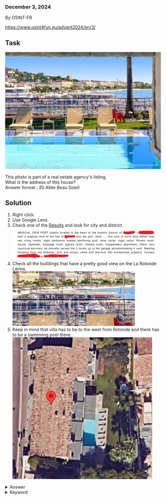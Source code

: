 ### December 3, 2024
By OSINT-FR  

https://www.osint4fun.eu/advent2024/en/3/  

## Task

![The real estate](assets/day3.png)  

This photo is part of a real estate agency's listing.  
What is the address of this house?  
Answer format : 20 Allée Beau Soleil  

## Solution

1. Right click.  
2. Use Google Lens.  
3. Check one of the [Results](https://www.rivieraselections.fr/vente-villa-12-pieces-cannes-29650000-4254692.htm) and look for city and district.  
![The district](assets/district.png)  
4. Check all the buildings that have a pretty good view on the La Rotonde Lérins.  
![The La Rotonde Lérins](assets/round.png)  
5. Keep in mind that villa has to be to the west from Rotonde and there has to be a swimming pool there.  
![The villa](assets/final_building.png)   

<details><summary>Answer</summary>48 rue Louis Perrissol</details>

<details><summary>Keyword</summary>treasure trove</details>